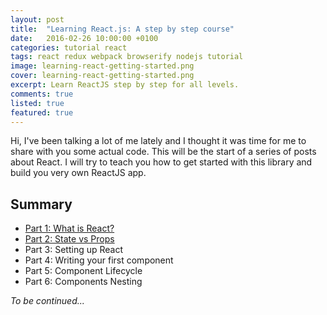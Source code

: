 ```yaml
---
layout: post
title:  "Learning React.js: A step by step course"
date:   2016-02-26 10:00:00 +0100
categories: tutorial react
tags: react redux webpack browserify nodejs tutorial
image: learning-react-getting-started.png
cover: learning-react-getting-started.png
excerpt: Learn ReactJS step by step for all levels.
comments: true
listed: true
featured: true
---
```

Hi, I've been talking a lot of me lately and I thought it was time for me to share with you some actual code. This will be the start of a series of posts about React. I will try to teach you how to get started with this library and build you very own ReactJS app.


## Summary
* [Part 1: What is React?]({{site.baseurl}}/learning-reactjs-part-1/)
* [Part 2: State vs Props]({{site.baseurl}}/learning-reactjs-part-2/)
* Part 3: Setting up React
* Part 4: Writing your first component
* Part 5: Component Lifecycle
* Part 6: Components Nesting

_To be continued..._
